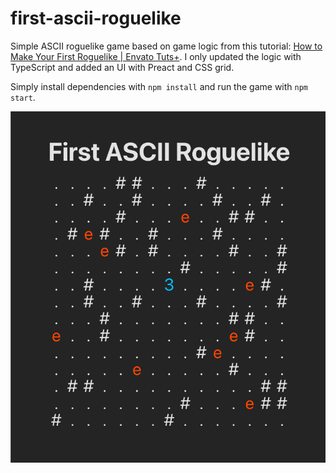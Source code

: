 # first-ascii-roguelike

Simple ASCII roguelike game based on game logic from this tutorial: [How to Make Your First Roguelike | Envato Tuts+](https://code.tutsplus.com/how-to-make-your-first-roguelike--gamedev-13677t).
I only updated the logic with TypeScript and added an UI with Preact and CSS grid.

Simply install dependencies with `npm install` and run the game with `npm start`.

![Screenshot](screenshot.png)
